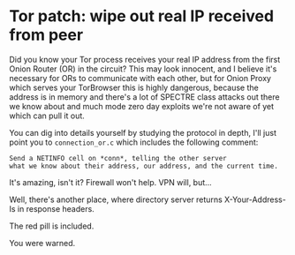 # Tor patch: wipe out real IP received from peer

Did you know your Tor process receives your real IP address from the first Onion Router (OR) in the circuit?
This may look innocent, and I believe it's necessary for ORs to communicate with each other, but for Onion Proxy
which serves your TorBrowser this is highly dangerous, because the address is in memory and there's
a lot of SPECTRE class attacks out there we know about and much mode
zero day exploits we're not aware of yet which can pull it out.

You can dig into details yourself by studying the protocol in depth,
I'll just point you to `connection_or.c` which includes the following comment:
```
Send a NETINFO cell on *conn*, telling the other server
what we know about their address, our address, and the current time.
```

It's amazing, isn't it? Firewall won't help. VPN will, but...

Well, there's another place, where directory server returns X-Your-Address-Is in response headers.

The red pill is included.

You were warned.
